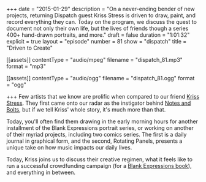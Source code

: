 +++
date = "2015-01-29"
description = "On a never-ending bender of new projects, returning Dispatch guest Kriss Stress is driven to draw, paint, and record everything they can. Today on the program, we discuss the quest to document not only their own life, but the lives of friends though a series 400+ hand-drawn portraits, and more."
draft = false
duration = "1:01:32"
explicit = true
layout = "episode"
number = 81
show = "dispatch"
title = "Driven to Create"

[[assets]]
  contentType = "audio/mpeg"
  filename = "dispatch_81.mp3"
  format = "mp3"

[[assets]]
  contentType = "audio/ogg"
  filename = "dispatch_81.ogg"
  format = "ogg"

+++
Few artists that we know are prolific when compared to our friend [Kriss Stress](http://krissstress.com). They first came onto our radar as the instigator behind [Notes and Bolts](https://nicholaswyoung.com/programs/dispatch/30), but if we tell Kriss' whole story, it's much more than that.

Today, you'll often find them drawing in the early morning hours for another installment of the Blank Expressions portrait series, or working on another of their myriad projects, including two comics series. The first is a daily journal in graphical form, and the second, Rotating Panels, presents a unique take on how music impacts our daily lives.

Today, Kriss joins us to discuss their creative regimen, what it feels like to run a successful crowdfunding campaign (for a [Blank Expressions book](https://www.indiegogo.com/projects/blank-expressions-the-book)), and everything in between.